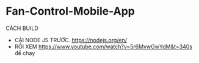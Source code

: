 # Fan-Control-Mobile-App
CÁCH BUILD
* CÀI NODE JS TRƯỚC. https://nodejs.org/en/
* RỒI XEM https://www.youtube.com/watch?v=5r6MvwGwYdM&t=340s để chạy
